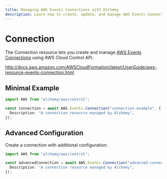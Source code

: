 ```yaml
---
title: Managing AWS Events Connections with Alchemy
description: Learn how to create, update, and manage AWS Events Connections using Alchemy Cloud Control.
---
```


# Connection

The Connection resource lets you create and manage [AWS Events Connections](https://docs.aws.amazon.com/events/latest/userguide/) using AWS Cloud Control API.

http://docs.aws.amazon.com/AWSCloudFormation/latest/UserGuide/aws-resource-events-connection.html

## Minimal Example

```ts
import AWS from "alchemy/aws/control";

const connection = await AWS.Events.Connection("connection-example", {
  Description: "A connection resource managed by Alchemy",
});
```

## Advanced Configuration

Create a connection with additional configuration:

```ts
import AWS from "alchemy/aws/control";

const advancedConnection = await AWS.Events.Connection("advanced-connection", {
  Description: "A connection resource managed by Alchemy",
});
```

